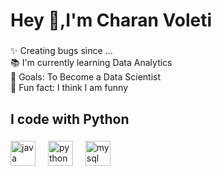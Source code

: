 <h1 align="left">Hey 👋,I'm Charan Voleti</h1>

###


###

###

<p align="left">✨ Creating bugs since ...<br>📚 I'm currently learning Data Analytics<br>🎯 Goals: To Become a Data Scientist<br>🎲 Fun fact: I think I am funny</p>

###

<h2 align="left">I code with Python</h2>

###

<div align="left">
  <img src="https://cdn.jsdelivr.net/gh/devicons/devicon/icons/java/java-original.svg" height="40" alt="java logo"  />
  <img width="12" />
  
  <img src="https://cdn.jsdelivr.net/gh/devicons/devicon/icons/python/python-original.svg" height="40" alt="python logo"  />
  <img width="12" />
  <img src="https://cdn.jsdelivr.net/gh/devicons/devicon/icons/mysql/mysql-original.svg" height="40" alt="mysql logo"  />
  <img width="12" />
  
</div>

###
